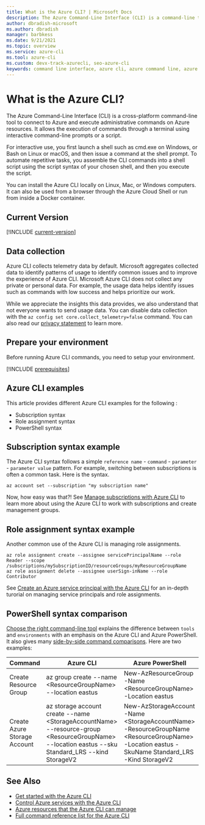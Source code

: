 ```yaml
---
title: What is the Azure CLI? | Microsoft Docs
description: The Azure Command-Line Interface (CLI) is a command-line tool designed to create and manage Azure resources available in Windows, macOS, Linux, and Docker containers.
author: dbradish-microsoft
ms.author: dbradish
manager: barbkess
ms.date: 9/21/2021
ms.topic: overview
ms.service: azure-cli
ms.tool: azure-cli
ms.custom: devx-track-azurecli, seo-azure-cli
keywords: command line interface, azure cli, azure command line, azure command line interface, what is cli, azure cli examples
---
```

# What is the Azure CLI?

The Azure Command-Line Interface (CLI) is a cross-platform command-line tool to connect to Azure and execute administrative commands on Azure resources. It allows the execution of commands through a terminal using interactive command-line prompts or a script.

For interactive use, you first launch a shell such as cmd.exe on Windows, or Bash on Linux or macOS, and then issue a command at the shell prompt. To automate repetitive tasks, you assemble the CLI commands into a shell script using the script syntax of your chosen shell, and then you execute the script.

You can install the Azure CLI locally on Linux, Mac, or Windows computers. It can also be used from a browser through the Azure Cloud Shell or run from inside a Docker container.

## Current Version

[!INCLUDE [current-version](includes/current-version.md)]

## Data collection

Azure CLI collects telemetry data by default. Microsoft aggregates collected data to identify patterns of usage to identify common issues and to improve the experience of Azure CLI. Microsoft Azure CLI does not collect any private or personal data. For example, the usage data helps identify issues such as commands with low success and helps prioritize our work.

While we appreciate the insights this data provides, we also understand that not everyone wants to send usage data. You can disable data collection with the `az config set core.collect_telemetry=false` command. You can also read our [privacy statement](https://privacy.microsoft.com/privacystatement) to learn more.

## Prepare your environment

Before running Azure CLI commands, you need to setup your environment.

[!INCLUDE [prerequisites](includes/azure-cli-prepare-your-environment-no-header.md)]

## Azure CLI examples
This article provides different Azure CLI examples for the following :
- Subscription syntax
- Role assignment syntax
- PowerShell syntax


## Subscription syntax example

The Azure CLI syntax follows a simple `reference name` - `command` - `parameter` - `parameter value` pattern.  For example, switching between subscriptions is often a common task.  Here is the syntax.

```azurecli
az account set --subscription "my subscription name"
```

Now, how easy was that?!  See [Manage subscriptions with Azure CLI](manage-azure-subscriptions-azure-cli.md) to learn more about using the Azure CLI to work with subscriptions and create management groups.

## Role assignment syntax example

Another common use of the Azure CLI is managing role assignments.

```azurecli
az role assignment create --assignee servicePrincipalName --role Reader --scope /subscriptions/mySubscriptionID/resourceGroups/myResourceGroupName
az role assignment delete --assignee userSign-inName --role Contributor
```

See [Create an Azure service principal with the Azure CLI](create-an-azure-service-principal-azure-cli.md) for an in-depth turorial on managing service principals and role assignments.

## PowerShell syntax comparison

[Choose the right command-line tool](choose-the-right-azure-command-line-tool.md) explains the difference between `tools` and `environments` with an emphasis on the Azure CLI and Azure PowerShell.  It also gives many [side-by-side command comparisons](choose-the-right-azure-command-line-tool.md#azure-cli-vs-azure-powershell-side-by-side-command-comparison).  Here are two examples:

|Command|Azure CLI|Azure PowerShell|
| --- | --- | --- |
| Create Resource Group | az group create --name \<ResourceGroupName> --location eastus |New-AzResourceGroup -Name \<ResourceGroupName> -Location eastus
| Create Azure Storage Account | az storage account create --name \<StorageAccountName> --resource-group \<ResourceGroupName> --location eastus --sku Standard_LRS --kind StorageV2 | New-AzStorageAccount -Name \<StorageAccountName> -ResourceGroupName \<ResourceGroupName> -Location eastus -SkuName Standard_LRS -Kind StorageV2

## See Also

* [Get started with the Azure CLI](./get-started-with-azure-cli.md)
* [Control Azure services with the Azure CLI](/learn/modules/control-azure-services-with-cli/)
* [Azure resources that the Azure CLI can manage](./azure-services-the-azure-cli-can-manage.md)
* [Full command reference list for the Azure CLI](../latest/docs-ref-autogen/reference-index.yml)
